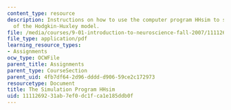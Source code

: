 ```yaml
---
content_type: resource
description: Instructions on how to use the computer program HHsim to simulate a variant
  of the Hodgkin-Huxley model.
file: /media/courses/9-01-introduction-to-neuroscience-fall-2007/1111269231ab7ef0dc1fca1e185ddb0f_pset1_hhsim.pdf
file_type: application/pdf
learning_resource_types:
- Assignments
ocw_type: OCWFile
parent_title: Assignments
parent_type: CourseSection
parent_uid: 4fb7df64-2d96-dddd-d906-59ce2c172973
resourcetype: Document
title: The Simulation Program HHsim
uid: 11112692-31ab-7ef0-dc1f-ca1e185ddb0f
---
```

